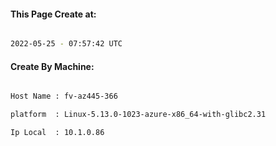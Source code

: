 
   
#### This Page Create at:

```bash

2022-05-25 - 07:57:42 UTC

```

#### Create By Machine:

```bash

Host Name : fv-az445-366

platform  : Linux-5.13.0-1023-azure-x86_64-with-glibc2.31

Ip Local  : 10.1.0.86

```

